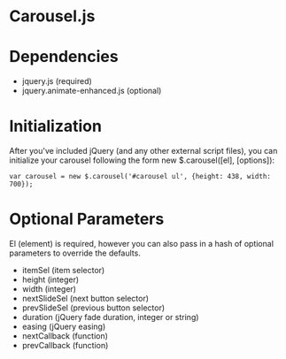 Carousel.js
===========

# Dependencies

  - jquery.js (required)
  - jquery.animate-enhanced.js (optional)

# Initialization

After you've included jQuery (and any other external script files), you can
initialize your carousel following the form new $.carousel([el], [options]):

    var carousel = new $.carousel('#carousel ul', {height: 438, width: 700});

# Optional Parameters

El (element) is required, however you can also pass in a hash of optional parameters to
override the defaults.

  - itemSel (item selector)
  - height (integer)
  - width (integer)
  - nextSlideSel (next button selector)
  - prevSlideSel (previous button selector)
  - duration (jQuery fade duration, integer or string)
  - easing (jQuery easing)
  - nextCallback (function)
  - prevCallback (function)
